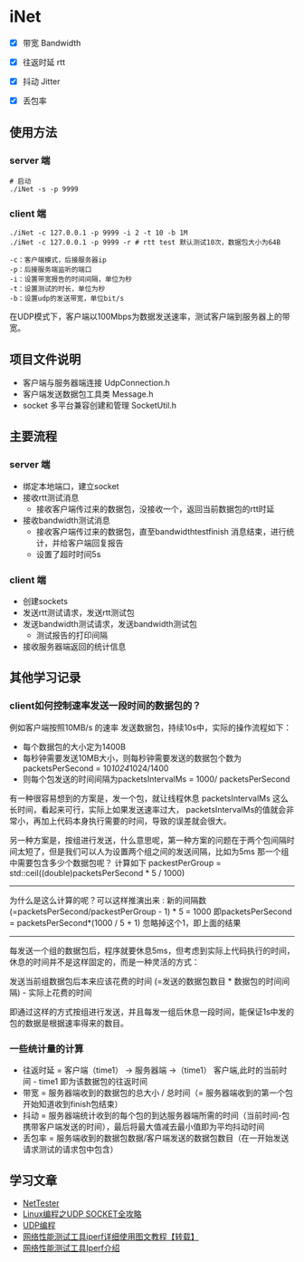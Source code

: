 # iNet

- [x] 带宽 Bandwidth
- [x] 往返时延 rtt
- [x] 抖动 Jitter
- [x] 丢包率


## 使用方法

### server 端

```shell script
# 启动
./iNet -s -p 9999
```

### client 端

```shell script
./iNet -c 127.0.0.1 -p 9999 -i 2 -t 10 -b 1M 
./iNet -c 127.0.0.1 -p 9999 -r # rtt test 默认测试10次，数据包大小为64B
```

```shell
-c：客户端模式，后接服务器ip
-p：后接服务端监听的端口
-i：设置带宽报告的时间间隔，单位为秒
-t：设置测试的时长，单位为秒
-b：设置udp的发送带宽，单位bit/s
```

在UDP模式下，客户端以100Mbps为数据发送速率，测试客户端到服务器上的带宽。




## 项目文件说明

* 客户端与服务器端连接 UdpConnection.h
* 客户端发送数据包工具类 Message.h
* socket 多平台兼容创建和管理 SocketUtil.h


## 主要流程

### server 端

- 绑定本地端口，建立socket
- 接收rtt测试消息
    - 接收客户端传过来的数据包，没接收一个，返回当前数据包的rtt时延
- 接收bandwidth测试消息
    - 接收客户端传过来的数据包，直至bandwidthtestfinish 消息结束，进行统计，并给客户端回复报告
    - 设置了超时时间5s
    

### client 端

- 创建sockets
- 发送rtt测试请求，发送rtt测试包
- 发送bandwidth测试请求，发送bandwidth测试包
    - 测试报告的打印间隔
- 接收服务器端返回的统计信息


## 其他学习记录

### client如何控制速率发送一段时间的数据包的？

例如客户端按照10MB/s 的速率 发送数据包，持续10s中，实际的操作流程如下：

* 每个数据包的大小定为1400B
* 每秒钟需要发送10MB大小，则每秒钟需要发送的数据包个数为  packetsPerSecond = 10*1024*1024/1400
* 则每个包发送的时间间隔为packetsIntervalMs =  1000/ packetsPerSecond

有一种很容易想到的方案是，发一个包，就让线程休息 packetsIntervalMs 这么长时间，看起来可行，实际上如果发送速率过大，
packetsIntervalMs的值就会非常小，再加上代码本身执行需要的时间，导致的误差就会很大。

另一种方案是，按组进行发送，什么意思呢，第一种方案的问题在于两个包间隔时间太短了，但是我们可以人为设置两个组之间的发送间隔，比如为5ms
那一个组中需要包含多少个数据包呢？ 计算如下
packestPerGroup = std::ceil((double)packetsPerSecond * 5 / 1000)

----

为什么是这么计算的呢？可以这样推演出来 :
新的间隔数(=packetsPerSecond/packestPerGroup - 1) * 5 = 1000
即packetsPerSecond = packetsPerSecond*(1000 / 5 + 1)  忽略掉这个1，即上面的结果


---

每发送一个组的数据包后，程序就要休息5ms，但考虑到实际上代码执行的时间，休息的时间并不是这样固定的，而是一种灵活的方式：

发送当前组数据包后本来应该花费的时间 (=发送的数据包数目 * 数据包的时间间隔) - 实际上花费的时间

即通过这样的方式按组进行发送，并且每发一组后休息一段时间，能保证1s中发的包的数据是根据速率得来的数目。

### 一些统计量的计算

* 往返时延 = 客户端（time1） -> 服务器端 ->（time1） 客户端,此时的当前时间 - time1 即为该数据包的往返时间
* 带宽 = 服务器端收到的数据包的总大小 / 总时间（= 服务器端收到的第一个包开始知道收到finish包结束）
* 抖动 = 服务器端统计收到的每个包的到达服务器端所需的时间（当前时间-包携带客户端发送的时间），最后将最大值减去最小值即为平均抖动时间
* 丢包率 = 服务端收到的数据包数据/客户端发送的数据包数目（在一开始发送请求测试的请求包中包含）

## 学习文章

* [NetTester](http://gitea.seekloud.org:50081/Tao/NetTester)
* [Linux编程之UDP SOCKET全攻略](https://www.cnblogs.com/skyfsm/p/6287787.html)
* [UDP编程](https://www.liaoxuefeng.com/wiki/1016959663602400/1017790181885952)
* [网络性能测试工具iperf详细使用图文教程【转载】](https://www.cnblogs.com/yingsong/p/5682080.html)
* [网络性能测试工具Iperf介绍](https://www.sdnlab.com/2961.html)